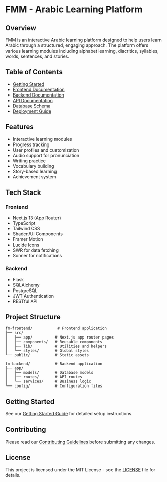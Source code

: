 # FMM - Arabic Learning Platform

## Overview
FMM is an interactive Arabic learning platform designed to help users learn Arabic through a structured, engaging approach. The platform offers various learning modules including alphabet learning, diacritics, syllables, words, sentences, and stories.

## Table of Contents
- [Getting Started](./getting-started.md)
- [Frontend Documentation](./frontend/README.md)
- [Backend Documentation](./backend/README.md)
- [API Documentation](./api/README.md)
- [Database Schema](./database/README.md)
- [Deployment Guide](./deployment.md)

## Features
- Interactive learning modules
- Progress tracking
- User profiles and customization
- Audio support for pronunciation
- Writing practice
- Vocabulary building
- Story-based learning
- Achievement system

## Tech Stack
### Frontend
- Next.js 13 (App Router)
- TypeScript
- Tailwind CSS
- Shadcn/UI Components
- Framer Motion
- Lucide Icons
- SWR for data fetching
- Sonner for notifications

### Backend
- Flask
- SQLAlchemy
- PostgreSQL
- JWT Authentication
- RESTful API

## Project Structure
```
fm-frontend/           # Frontend application
├── src/
│   ├── app/          # Next.js app router pages
│   ├── components/   # Reusable components
│   ├── lib/          # Utilities and helpers
│   └── styles/       # Global styles
└── public/           # Static assets

fm-backend/           # Backend application
├── app/
│   ├── models/       # Database models
│   ├── routes/       # API routes
│   └── services/     # Business logic
└── config/           # Configuration files
```

## Getting Started
See our [Getting Started Guide](./getting-started.md) for detailed setup instructions.

## Contributing
Please read our [Contributing Guidelines](./contributing.md) before submitting any changes.

## License
This project is licensed under the MIT License - see the [LICENSE](../LICENSE) file for details. 